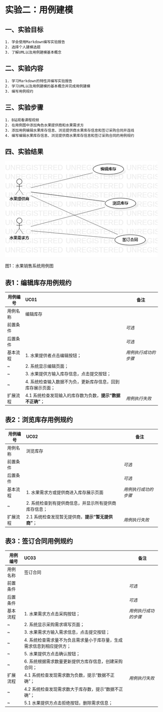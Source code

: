 # 实验二：用例建模

## 一、实验目标
	1. 学会使用Markdown编写实验报告
	2. 选择个人建模选题
	3. 了解UML以及用例建模基本概念

## 二、实验内容
	1. 学习Markdown的特性并编写实验报告
	2. 学习UML以及用例建模的基本概念并完成用例建模
	3. 编写用例规约

## 三、实验步骤
	1. B站观看课程视频
	2. 在用例图中添加角色水果提供商和水果需求方
	3. 添加用例编辑水果库存信息、浏览提供商水果库存信息和签订采购合同并连线
	4. 编写编辑水果库存信息、浏览提供商水果库存信息和签订采购合同的用例规约

## 四、实验结果
![用例图](./lab2_UseCaseDiagram.jpg) 

图1：水果销售系统用例图

## 表1：编辑库存用例规约  

用例编号  | UC01 | 备注  
-|:-|-  
用例名称  | 编辑库存  |   
前置条件  |      | *可选*   
后置条件  |      | *可选*   
基本流程  | 1. 水果提供者点击编辑按钮；  |*用例执行成功的步骤*    
~| 2. 系统显示编辑页面；  |   
~| 3. 水果提供方输入库存信息，点击提交按钮；  |   
~| 4. 系统检查输入数据不为负，更新库存信息，回到库存展示页面；  |   
扩展流程  | 4.1 系统检查发现输入的库存数为负数，**提示“数据不正确”**；  |*用例执行失败*

## 表2：浏览库存用例规约  

用例编号  | UC02 | 备注  
-|:-|-  
用例名称  | 浏览库存  |   
前置条件  |      | *可选*   
后置条件  |      | *可选*   
基本流程  | 1. 水果需求方或提供商进入库存展示页面  |*用例执行成功的步骤*    
~| 2. 系统检查到有提供商信息，并显示所有提供商库存信息；  |  
扩展流程  | 2.1 系统检查发现暂无提供商，**提示“暂无提供商”**；  |*用例执行失败*

## 表3：签订合同用例规约

用例编号  | UC03 | 备注  
-|:-|-  
用例名称  | 签订合同  |   
前置条件  |      | *可选*   
后置条件  |      | *可选*   
基本流程  | 1. 水果需求方点击采购按钮；  |*用例执行成功的步骤*    
~| 2. 系统显示采购需求填写页面；  |   
~| 3. 水果需求方输入需求信息，点击提交按钮；  |   
~| 4. 系统检查需求量不为负且需求量小于库存量，生成需求信息到相应提供方；  |   
~| 5. 水果提供方点击确认按钮；  |   
~| 6. 系统根据需求数量更新提供方库存信息，创建采购合同；  |   
扩展流程  | 4.1 系统检查发现需求数为负数，提示“数据不正确”；  |*用例执行失败*  
~| 4.2 系统检查发现需求数大于库存数，提示“数据不正确”；  |
~| 5.1 水果提供方点击拒绝按钮，删除需求信息；  |  
  






